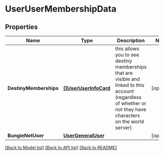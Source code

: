 # UserUserMembershipData

## Properties
Name | Type | Description | Notes
------------ | ------------- | ------------- | -------------
**DestinyMemberships** | [**[]UserUserInfoCard**](User.UserInfoCard.md) | this allows you to see destiny memberships that are visible and linked to this account (regardless of whether or not they have characters on the world server) | [optional] 
**BungieNetUser** | [**UserGeneralUser**](User.GeneralUser.md) |  | [optional] 

[[Back to Model list]](../README.md#documentation-for-models) [[Back to API list]](../README.md#documentation-for-api-endpoints) [[Back to README]](../README.md)


